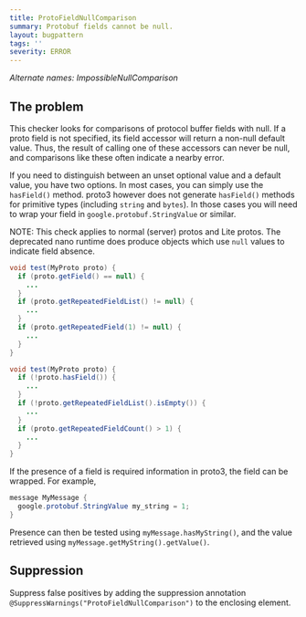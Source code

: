 ```yaml
---
title: ProtoFieldNullComparison
summary: Protobuf fields cannot be null.
layout: bugpattern
tags: ''
severity: ERROR
---
```


<!--
*** AUTO-GENERATED, DO NOT MODIFY ***
To make changes, edit the @BugPattern annotation or the explanation in docs/bugpattern.
-->

_Alternate names: ImpossibleNullComparison_

## The problem
This checker looks for comparisons of protocol buffer fields with null. If a
proto field is not specified, its field accessor will return a non-null default
value. Thus, the result of calling one of these accessors can never be null, and
comparisons like these often indicate a nearby error.

If you need to distinguish between an unset optional value and a default value,
you have two options. In most cases, you can simply use the `hasField()` method.
proto3 however does not generate `hasField()` methods for primitive types
(including `string` and `bytes`). In those cases you will need to wrap your
field in `google.protobuf.StringValue` or similar.

NOTE: This check applies to normal (server) protos and Lite protos. The
deprecated nano runtime does produce objects which use `null` values to indicate
field absence.

```java
void test(MyProto proto) {
  if (proto.getField() == null) {
    ...
  }
  if (proto.getRepeatedFieldList() != null) {
    ...
  }
  if (proto.getRepeatedField(1) != null) {
    ...
  }
}
```

```java
void test(MyProto proto) {
  if (!proto.hasField()) {
    ...
  }
  if (!proto.getRepeatedFieldList().isEmpty()) {
    ...
  }
  if (proto.getRepeatedFieldCount() > 1) {
    ...
  }
}
```

If the presence of a field is required information in proto3, the field can be
wrapped. For example,

```java
message MyMessage {
  google.protobuf.StringValue my_string = 1;
}
```

Presence can then be tested using `myMessage.hasMyString()`, and the value
retrieved using `myMessage.getMyString().getValue()`.

## Suppression
Suppress false positives by adding the suppression annotation `@SuppressWarnings("ProtoFieldNullComparison")` to the enclosing element.
